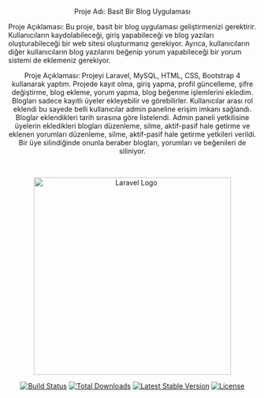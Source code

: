 <p align="center">Proje Adı: Basit Bir Blog Uygulaması</p>
Proje Açıklaması: Bu proje, basit bir blog uygulaması geliştirmenizi gerektirir. Kullanıcıların kaydolabileceği, giriş yapabileceği ve blog yazıları oluşturabileceği bir web sitesi oluşturmanız gerekiyor. Ayrıca, kullanıcıların diğer kullanıcıların blog yazılarını beğenip yorum yapabileceği bir yorum sistemi de eklemeniz gerekiyor.
<p align="center">
Proje Açıklaması: Projeyi Laravel, MySQL, HTML, CSS, Bootstrap 4 kullanarak yaptım.
Projede kayıt olma, giriş yapma, profil güncelleme, şifre değiştirme, blog ekleme, yorum yapma, blog beğenme işlemlerini ekledim. Blogları sadece kayıtlı üyeler ekleyebilir ve görebilirler. Kullanıcılar arası rol eklendi bu sayede belli kullanıcılar admin paneline erişim imkanı sağlandı. Bloglar eklendikleri tarih sırasına göre listelendi.
Admin paneli yetkilisine üyelerin ekledikleri blogları düzenleme, silme, aktif-pasif hale getirme ve eklenen yorumları düzenleme, silme, aktif-pasif hale getirme yetkileri verildi.
Bir üye silindiğinde onunla beraber blogları, yorumları ve beğenileri de siliniyor.</p>

<br>



<p align="center"><a href="https://laravel.com" target="_blank"><img src="https://raw.githubusercontent.com/laravel/art/master/logo-lockup/5%20SVG/2%20CMYK/1%20Full%20Color/laravel-logolockup-cmyk-red.svg" width="400" alt="Laravel Logo"></a></p>

<p align="center">
<a href="https://github.com/laravel/framework/actions"><img src="https://github.com/laravel/framework/workflows/tests/badge.svg" alt="Build Status"></a>
<a href="https://packagist.org/packages/laravel/framework"><img src="https://img.shields.io/packagist/dt/laravel/framework" alt="Total Downloads"></a>
<a href="https://packagist.org/packages/laravel/framework"><img src="https://img.shields.io/packagist/v/laravel/framework" alt="Latest Stable Version"></a>
<a href="https://packagist.org/packages/laravel/framework"><img src="https://img.shields.io/packagist/l/laravel/framework" alt="License"></a>
</p>
